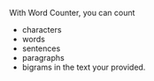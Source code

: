 With Word Counter, you can count
- characters
- words
- sentences
- paragraphs
- bigrams
in the text your provided.